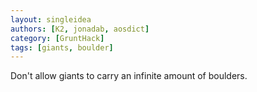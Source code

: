```yaml
---
layout: singleidea
authors: [K2, jonadab, aosdict]
category: [GruntHack]
tags: [giants, boulder]
---
```

Don't allow giants to carry an infinite amount of boulders.

